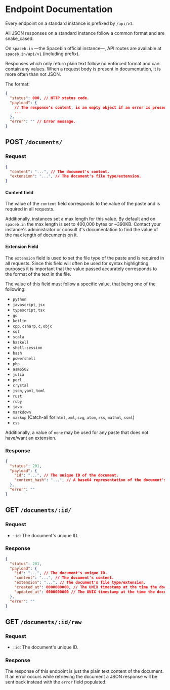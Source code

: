 # Endpoint Documentation

Every endpoint on a standard instance is prefixed by `/api/v1`.

All JSON responses on a standard instance follow a common format and are snake_cased.

On `spaceb.in` &mdash;the Spacebin official instance&mdash;, API routes are available at `spaceb.in/api/v1` (including prefix).

Responses which only return plain text follow no enforced format and can contain any values. When a request body is present in documentation, it is more often than not JSON.

The format:

```json
{
  "status": 000, // HTTP status code.
  "payload": {
    // The response's content, is an empty object if an error is present.
    ...
  },
  "error": "" // Error message.
}
```

## POST `/documents/`

### Request

```json
{
  "content": "...", // The document's content.
  "extension": "...", // The document's file type/extension.
}
```

#### Content field

The value of the `content` field corresponds to the value of the paste and is required in all requests.

Additionally, instances set a max length for this value. By default and on `spaceb.in` the max length is set to 400,000 bytes or ~390KB. Contact your instance's administrator or consult it's documentation to find the value of the max length of documents on it.

#### Extension Field

The `extension` field is used to set the file type of the paste and is required in all requests. Since this field will often be used for syntax highlighting purposes it is important that the value passed accurately corresponds to the format of the text in the file. 

The value of this field must follow a specific value, that being one of the following:

* `python`
* `javascript`, `jsx`
* `typescript`, `tsx`
* `go`
* `kotlin`
* `cpp`, `csharp`, `c`, `objc`
* `sql`
* `scala`
* `haskell`
* `shell-session`
* `bash`
* `powershell`
* `php`
* `asm6502`
* `julia`
* `perl`
* `crystal`
* `json`, `yaml`, `toml`
* `rust`
* `ruby`
* `java`
* `markdown`
* `markup` (Catch-all for `html`, `xml`, `svg`, `atom`, `rss`, `mathml`, `ssml`)
* `css`

Additionally, a value of `none` may be used for any paste that does not have/want an extension.

### Response

```json
{
  "status": 201,
  "payload": {
    "id": "...", // The unique ID of the document.
    "content_hash": "...", // A base64 representation of the document's content. Useful for content validation.
  },
  "error": ""
}
```

## GET `/documents/:id/`

### Request

* `:id`: The document's unique ID.

### Response

```json
{
  "status": 201,
  "payload": {
    "id": "...", // The document's unique ID.
    "content": "...", // The document's content.
    "extension": "...", // The document's file type/extension.
    "created_at": 0000000000, // The UNIX timestamp at the time the document was created.
    "updated_at": 0000000000 // The UNIX timestamp at the time the document was last updated, usually the same as `created_at`.
  },
  "error": ""
}
```

## GET `/documents/:id/raw`

### Request

* `:id`: The document's unique ID.

### Response

The response of this endpoint is just the plain text content of the document. If an error occurs while retrieving the document a JSON response will be sent back instead with the `error` field populated.
